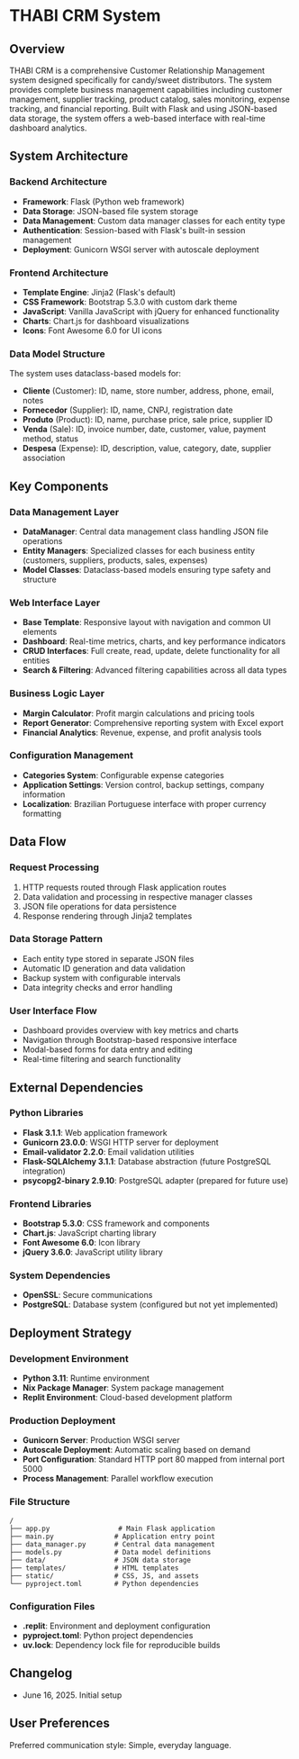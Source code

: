 # THABI CRM System

## Overview

THABI CRM is a comprehensive Customer Relationship Management system designed specifically for candy/sweet distributors. The system provides complete business management capabilities including customer management, supplier tracking, product catalog, sales monitoring, expense tracking, and financial reporting. Built with Flask and using JSON-based data storage, the system offers a web-based interface with real-time dashboard analytics.

## System Architecture

### Backend Architecture
- **Framework**: Flask (Python web framework)
- **Data Storage**: JSON-based file system storage
- **Data Management**: Custom data manager classes for each entity type
- **Authentication**: Session-based with Flask's built-in session management
- **Deployment**: Gunicorn WSGI server with autoscale deployment

### Frontend Architecture
- **Template Engine**: Jinja2 (Flask's default)
- **CSS Framework**: Bootstrap 5.3.0 with custom dark theme
- **JavaScript**: Vanilla JavaScript with jQuery for enhanced functionality
- **Charts**: Chart.js for dashboard visualizations
- **Icons**: Font Awesome 6.0 for UI icons

### Data Model Structure
The system uses dataclass-based models for:
- **Cliente** (Customer): ID, name, store number, address, phone, email, notes
- **Fornecedor** (Supplier): ID, name, CNPJ, registration date
- **Produto** (Product): ID, name, purchase price, sale price, supplier ID
- **Venda** (Sale): ID, invoice number, date, customer, value, payment method, status
- **Despesa** (Expense): ID, description, value, category, date, supplier association

## Key Components

### Data Management Layer
- **DataManager**: Central data management class handling JSON file operations
- **Entity Managers**: Specialized classes for each business entity (customers, suppliers, products, sales, expenses)
- **Model Classes**: Dataclass-based models ensuring type safety and structure

### Web Interface Layer
- **Base Template**: Responsive layout with navigation and common UI elements
- **Dashboard**: Real-time metrics, charts, and key performance indicators
- **CRUD Interfaces**: Full create, read, update, delete functionality for all entities
- **Search & Filtering**: Advanced filtering capabilities across all data types

### Business Logic Layer
- **Margin Calculator**: Profit margin calculations and pricing tools
- **Report Generator**: Comprehensive reporting system with Excel export
- **Financial Analytics**: Revenue, expense, and profit analysis tools

### Configuration Management
- **Categories System**: Configurable expense categories
- **Application Settings**: Version control, backup settings, company information
- **Localization**: Brazilian Portuguese interface with proper currency formatting

## Data Flow

### Request Processing
1. HTTP requests routed through Flask application routes
2. Data validation and processing in respective manager classes
3. JSON file operations for data persistence
4. Response rendering through Jinja2 templates

### Data Storage Pattern
- Each entity type stored in separate JSON files
- Automatic ID generation and data validation
- Backup system with configurable intervals
- Data integrity checks and error handling

### User Interface Flow
- Dashboard provides overview with key metrics and charts
- Navigation through Bootstrap-based responsive interface
- Modal-based forms for data entry and editing
- Real-time filtering and search functionality

## External Dependencies

### Python Libraries
- **Flask 3.1.1**: Web application framework
- **Gunicorn 23.0.0**: WSGI HTTP server for deployment
- **Email-validator 2.2.0**: Email validation utilities
- **Flask-SQLAlchemy 3.1.1**: Database abstraction (future PostgreSQL integration)
- **psycopg2-binary 2.9.10**: PostgreSQL adapter (prepared for future use)

### Frontend Libraries
- **Bootstrap 5.3.0**: CSS framework and components
- **Chart.js**: JavaScript charting library
- **Font Awesome 6.0**: Icon library
- **jQuery 3.6.0**: JavaScript utility library

### System Dependencies
- **OpenSSL**: Secure communications
- **PostgreSQL**: Database system (configured but not yet implemented)

## Deployment Strategy

### Development Environment
- **Python 3.11**: Runtime environment
- **Nix Package Manager**: System package management
- **Replit Environment**: Cloud-based development platform

### Production Deployment
- **Gunicorn Server**: Production WSGI server
- **Autoscale Deployment**: Automatic scaling based on demand
- **Port Configuration**: Standard HTTP port 80 mapped from internal port 5000
- **Process Management**: Parallel workflow execution

### File Structure
```
/
├── app.py                 # Main Flask application
├── main.py               # Application entry point
├── data_manager.py       # Central data management
├── models.py             # Data model definitions
├── data/                 # JSON data storage
├── templates/            # HTML templates
├── static/               # CSS, JS, and assets
└── pyproject.toml        # Python dependencies
```

### Configuration Files
- **.replit**: Environment and deployment configuration
- **pyproject.toml**: Python project dependencies
- **uv.lock**: Dependency lock file for reproducible builds

## Changelog
- June 16, 2025. Initial setup

## User Preferences

Preferred communication style: Simple, everyday language.